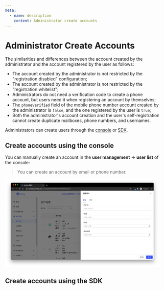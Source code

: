 ```yaml
---
meta:
  - name: description
    content: Administrator create accounts
---
```


# Administrator Create Accounts

<LastUpdated/>

The similarities and differences between the account created by the administrator and the account registered by the user as follows:

- The account created by the administrator is not restricted by the "registration disabled" configuration;
- The account created by the administrator is not restricted by the "registration whitelist";
- Administrators do not need a verification code to create a phone account, but users need it when registering an account by themselves;
- The `phoneVerified` field of the mobile phone number account created by the administrator is `false`, and the one registered by the user is `true`;
- Both the administrator's account creation and the user's self-registration cannot create duplicate mailboxes, phone numbers, and usernames.

Administrators can create users through the [console](#使用控制台创建用户) or [SDK](#使用-sdk-创建用户).

## Create accounts using the console

You can manually create an account in the **user management** -> **user list** of the console:

> You can create an account by email or phone number.

![](../images/create-user-from-dashboard.jpg)

## Create accounts using the SDK

<StackSelector snippet="create-user" selectLabel="选择语言" :order="['java', 'javascript', 'python', 'csharp']"/>
